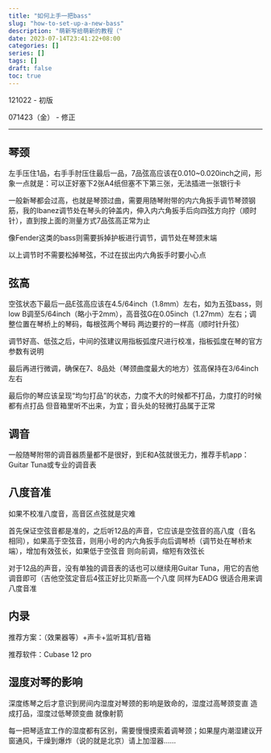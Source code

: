 ```yaml
---
title: "如何上手一把bass"
slug: "how-to-set-up-a-new-bass"
description: "萌新写给萌新的教程（"
date: 2023-07-14T23:41:22+08:00
categories: []
series: []
tags: []
draft: false
toc: true
---
```


121022 - 初版

071423（金） - 修正

----

## 琴颈

左手压住1品，右手手肘压住最后一品，7品弦高应该在0.010~0.020inch之间，形象一点就是：可以正好塞下2张A4纸但塞不下第三张，无法插进一张银行卡

一般新琴都会过高，也就是琴颈过曲，需要用随琴附带的内六角扳手调节琴颈钢筋，我的Ibanez调节处在琴头的钟盖内，伸入内六角扳手后向四弦方向拧（顺时针），直到按上面的测量方式7品弦高正常为止

像Fender这类的bass则需要拆掉护板进行调节，调节处在琴颈末端

以上调节时不需要松掉琴弦，不过在拔出内六角扳手时要小心点

## 弦高

空弦状态下最后一品E弦高应该在4.5/64inch（1.8mm）左右，如为五弦bass，则low B调至5/64inch（略小于2mm），高音弦G在0.05inch（1.27mm）左右；调整位置在琴桥上的琴码，每根弦两个琴码 两边要拧的一样高（顺时针升弦）

调节好高、低弦之后，中间的弦建议用指板弧度尺进行校准，指板弧度在琴的官方参数有说明

最后再进行微调，确保在7、8品处（琴颈曲度最大的地方）弦高保持在3/64inch左右

最后你的琴应该呈现“均匀打品”的状态，力度不大的时候都不打品，力度打的时候都有点打品 但音箱里听不出来，为宜；音头处的轻微打品属于正常

## 调音

一般随琴附带的调音器质量都不是很好，到E和A弦就很无力，推荐手机app：Guitar Tuna或专业的调音表

## 八度音准

如果不校准八度音，高音区点弦就是灾难

首先保证空弦音都是准的，之后听12品的声音，它应该是空弦音的高八度（音名相同），如果高于空弦音，则用小号的内六角扳手向后调琴桥（调节处在琴桥末端），增加有效弦长，如果低于空弦音 则向前调，缩短有效弦长

对于12品的声音，没有单独的调音表的话也可以继续用Guitar Tuna，用它的吉他调音即可（吉他空弦定音后4弦正好比贝斯高一个八度 同样为EADG 很适合用来调八度音准

## 内录

推荐方案：（效果器等）+声卡+监听耳机/音箱

推荐软件：Cubase 12 pro

## 湿度对琴的影响

深度练琴之后才意识到房间内湿度对琴颈的影响是致命的，湿度过高琴颈变直 造成打品，湿度过低琴颈变曲 就像射箭

每一把琴适宜工作的湿度都有区别，需要慢慢摸索着调琴颈；如果屋内潮湿建议开窗通风，干燥到爆炸（说的就是北京）请上加湿器……
